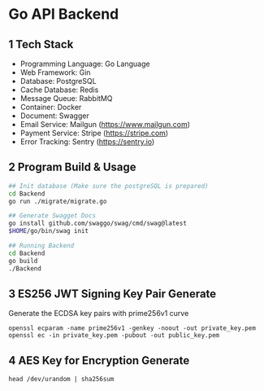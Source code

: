 # Go API Backend

## 1 Tech Stack

- Programming Language: Go Language
- Web Framework: Gin
- Database: PostgreSQL
- Cache Database: Redis
- Message Queue: RabbitMQ
- Container: Docker
- Document: Swagger
- Email Service: Mailgun (https://www.mailgun.com)
- Payment Service: Stripe (https://stripe.com)
- Error Tracking: Sentry (https://sentry.io)

## 2 Program Build & Usage

```bash
## Init database (Make sure the postgreSQL is prepared)
cd Backend
go run ./migrate/migrate.go

## Generate Swagget Docs
go install github.com/swaggo/swag/cmd/swag@latest
$HOME/go/bin/swag init

## Running Backend
cd Backend
go build
./Backend
```

## 3 ES256 JWT Signing Key Pair Generate

Generate the ECDSA key pairs with prime256v1 curve

```
openssl ecparam -name prime256v1 -genkey -noout -out private_key.pem
openssl ec -in private_key.pem -pubout -out public_key.pem
```

## 4 AES Key for Encryption Generate

```
head /dev/urandom | sha256sum
```
